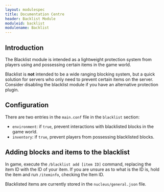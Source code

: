 ```yaml
---
layout: modulespec
title: Documentation Centre
header: Backlist Module
moduleid: backlist
modulename: Backlist
---
```


## Introduction

The Blacklist module is intended as a lightweight protection system from players using and possessing certain items in the game
world.

Blacklist is **not** intended to be a wide ranging blocking system, but a quick solution for servers who only need to prevent
certain items on the server. Consider disabling the blacklist module if you have an alternative protection plugin.

## Configuration

There are two entries in the `main.conf` file in the `blacklist` section:

* `environment`: if `true`, prevent interactions with blacklisted blocks in the game world.
* `inventory`: if `true`, prevent players from possessing blacklisted blocks.

## Adding blocks and items to the blacklist

In game, execute the `/blacklist add [item ID]` command, replacing the item ID with the ID of your item. If you are
unsure as to what is the ID is, hold the item and run `/iteminfo`, checking the Item ID.

Blacklisted items are currently stored in the `nucleus/general.json` file.